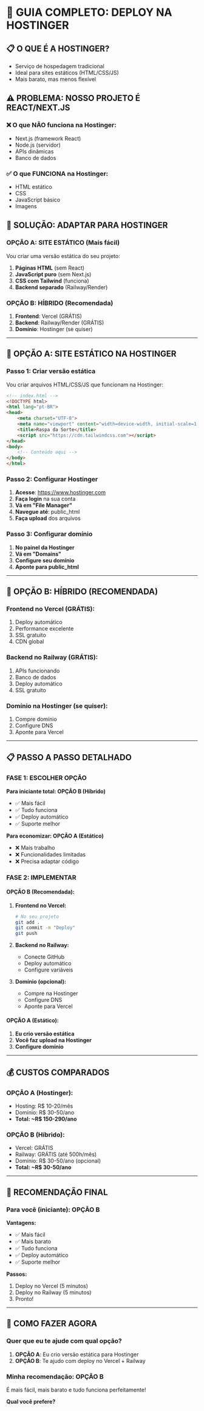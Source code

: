 # 🚀 GUIA COMPLETO: DEPLOY NA HOSTINGER

## 📋 O QUE É A HOSTINGER?
- Serviço de hospedagem tradicional
- Ideal para sites estáticos (HTML/CSS/JS)
- Mais barato, mas menos flexível

## ⚠️ PROBLEMA: NOSSO PROJETO É REACT/NEXT.JS

### ❌ O que NÃO funciona na Hostinger:
- Next.js (framework React)
- Node.js (servidor)
- APIs dinâmicas
- Banco de dados

### ✅ O que FUNCIONA na Hostinger:
- HTML estático
- CSS
- JavaScript básico
- Imagens

## 🎯 SOLUÇÃO: ADAPTAR PARA HOSTINGER

### **OPÇÃO A: SITE ESTÁTICO (Mais fácil)**

Vou criar uma versão estática do seu projeto:

1. **Páginas HTML** (sem React)
2. **JavaScript puro** (sem Next.js)
3. **CSS com Tailwind** (funciona)
4. **Backend separado** (Railway/Render)

### **OPÇÃO B: HÍBRIDO (Recomendada)**

1. **Frontend**: Vercel (GRÁTIS)
2. **Backend**: Railway/Render (GRÁTIS)
3. **Domínio**: Hostinger (se quiser)

---

## 🚀 OPÇÃO A: SITE ESTÁTICO NA HOSTINGER

### **Passo 1: Criar versão estática**

Vou criar arquivos HTML/CSS/JS que funcionam na Hostinger:

```html
<!-- index.html -->
<!DOCTYPE html>
<html lang="pt-BR">
<head>
    <meta charset="UTF-8">
    <meta name="viewport" content="width=device-width, initial-scale=1.0">
    <title>Raspa da Sorte</title>
    <script src="https://cdn.tailwindcss.com"></script>
</head>
<body>
    <!-- Conteúdo aqui -->
</body>
</html>
```

### **Passo 2: Configurar Hostinger**

1. **Acesse**: https://www.hostinger.com
2. **Faça login** na sua conta
3. **Vá em "File Manager"**
4. **Navegue até**: public_html
5. **Faça upload** dos arquivos

### **Passo 3: Configurar domínio**

1. **No painel da Hostinger**
2. **Vá em "Domains"**
3. **Configure seu domínio**
4. **Aponte para public_html**

---

## 🎯 OPÇÃO B: HÍBRIDO (RECOMENDADA)

### **Frontend no Vercel (GRÁTIS):**
1. Deploy automático
2. Performance excelente
3. SSL gratuito
4. CDN global

### **Backend no Railway (GRÁTIS):**
1. APIs funcionando
2. Banco de dados
3. Deploy automático
4. SSL gratuito

### **Domínio na Hostinger (se quiser):**
1. Compre domínio
2. Configure DNS
3. Aponte para Vercel

---

## 📋 PASSO A PASSO DETALHADO

### **FASE 1: ESCOLHER OPÇÃO**

**Para iniciante total: OPÇÃO B (Híbrido)**
- ✅ Mais fácil
- ✅ Tudo funciona
- ✅ Deploy automático
- ✅ Suporte melhor

**Para economizar: OPÇÃO A (Estático)**
- ❌ Mais trabalho
- ❌ Funcionalidades limitadas
- ❌ Precisa adaptar código

### **FASE 2: IMPLEMENTAR**

#### **OPÇÃO B (Recomendada):**

1. **Frontend no Vercel:**
   ```bash
   # No seu projeto
   git add .
   git commit -m "Deploy"
   git push
   ```

2. **Backend no Railway:**
   - Conecte GitHub
   - Deploy automático
   - Configure variáveis

3. **Domínio (opcional):**
   - Compre na Hostinger
   - Configure DNS
   - Aponte para Vercel

#### **OPÇÃO A (Estático):**

1. **Eu crio versão estática**
2. **Você faz upload na Hostinger**
3. **Configure domínio**

---

## 💰 CUSTOS COMPARADOS

### **OPÇÃO A (Hostinger):**
- Hosting: R$ 10-20/mês
- Domínio: R$ 30-50/ano
- **Total: ~R$ 150-290/ano**

### **OPÇÃO B (Híbrido):**
- Vercel: GRÁTIS
- Railway: GRÁTIS (até 500h/mês)
- Domínio: R$ 30-50/ano (opcional)
- **Total: ~R$ 30-50/ano**

---

## 🎯 RECOMENDAÇÃO FINAL

### **Para você (iniciante): OPÇÃO B**

**Vantagens:**
- ✅ Mais fácil
- ✅ Mais barato
- ✅ Tudo funciona
- ✅ Deploy automático
- ✅ Suporte melhor

**Passos:**
1. Deploy no Vercel (5 minutos)
2. Deploy no Railway (5 minutos)
3. Pronto!

---

## 🚀 COMO FAZER AGORA

### **Quer que eu te ajude com qual opção?**

1. **OPÇÃO A**: Eu crio versão estática para Hostinger
2. **OPÇÃO B**: Te ajudo com deploy no Vercel + Railway

### **Minha recomendação: OPÇÃO B**

É mais fácil, mais barato e tudo funciona perfeitamente!

**Qual você prefere?** 